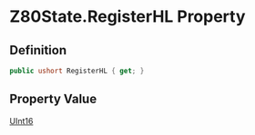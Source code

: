 # Z80State.RegisterHL Property
## Definition

```c#
public ushort RegisterHL { get; }
```

## Property Value

[UInt16](https://learn.microsoft.com/en-gb/dotnet/api/System.UInt16)
